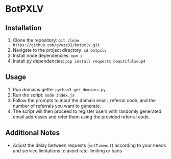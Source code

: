 # BotPXLV

## Installation
1. Clone the repository: `git clone https://github.com/gvoze32/botpxlv.git`
2. Navigate to the project directory: `cd botpxlv`
3. Install node dependencies: `npm i`
4. Install py dependencies: `pip install requests beautifulsoup4`

## Usage
1. Run domains getter `python3 get_domains.py`
2. Run the script: `node index.js`
3. Follow the prompts to input the domain email, referral code, and the number of referrals you want to generate.
4. The script will then proceed to register users with randomly generated email addresses and refer them using the provided referral code.

## Additional Notes
- Adjust the delay between requests (`setTimeout`) according to your needs and service limitations to avoid rate-limiting or bans
